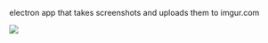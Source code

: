 electron app that takes screenshots and uploads them to imgur.com

![](https://thumbs.gfycat.com/FalseElementaryEmperorshrimp-size_restricted.gif)
